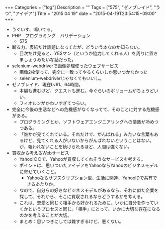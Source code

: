 +++
Categories = ["log"]
Description = ""
Tags = ["575", "ゼノブレイド", "うつ", "アイデア"]
Title = "2015 04 19"
date = "2015-04-19T23:54:15+09:00"
+++

* うぐいす、鳴いてる。
* PHP　プログラミング　バリデーション
	* 575
* 断る力、表紙だけ話題になってたが、どういう本なのか知らない。
	* 目次だけ見ると、YESマン（というか協力してくれる人）を周りに置きましょうみたいな話だった。
* selenium-webdriverで画像処理使ったウェブサービス
	* 画像2枚使って、完全に一致ってやるくらいしか思いつかなかった
	* selenium-webdriverじゃなくてもいいし。
* ゼノブレイド、現在Lv61、64時間。
	* 本編も進むけど、クエストも進む。今ぐらいのボリュームがちょうどいい。
	* フィオルンがかわいすぎてつらい。
* 完全に今後の生活などへの危機感がなくなってて、そのことに対する危機感がある。
	* プログラミングとか、ソフトウェアエンジニアリングへの情熱が冷めつつある。
	* 「誰かが見てくれている。それだけで、がんばれる」みたいな言葉もあるけど、見てくれる人がいないからがんばれないということはない。が、報われないことを続けられるほど、人間は強くない。
* 買収から考えるWebサービス
	* Yahoo!○○で、Yahooが買収してくれそうなサービスを考える。
	* ポイントは、思いついたアイデアをYahooならYahooのビジネスモデルに寄せていくこと。
		* Yahooならサブスクリプション型、生活に関連、YahooIDで共有できるあたりか。
	* なので、自分らの好きなビジネスモデルがあるなら、それに似た企業を探して、それから、そこに買収されるならどうするかを考える。
	* これは、恋愛と同じく相手から好かれるために、いかに自分を作っていくかというプロセスと同じ。「相手」にとって、いかに大切な存在になるのかを考えることが大切。
	* まとめ：思いつきにしては雑すぎるけど、悪くない。